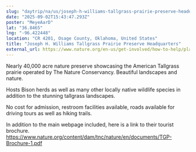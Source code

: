 ```yaml
---
slug: "daytrip/na/us/joseph-h-williams-tallgrass-prairie-preserve-headquarters"
date: "2025-09-02T15:43:47.293Z"
poster: "MeyeAarD"
lat: "36.8465"
lng: "-96.422448"
location: "CR 4201, Osage County, Oklahoma, United States"
title: "Joseph H. Williams Tallgrass Prairie Preserve Headquarters"
external_url: https://www.nature.org/en-us/get-involved/how-to-help/places-we-protect/tallgrass-prairie-preserve/
---
```

Nearly 40,000 acre nature preserve showcasing the American Tallgrass prairie operated by The Nature Conservancy. Beautiful landscapes and nature. 

Hosts Bison herds as well as many other locally native wildlife species in addition to the stunning tallgrass landscapes.

No cost for admission, restroom facilities available, roads available for driving tours as well as hiking trails. 

In addition to the main webpage included, here is a link to their tourist brochure. https://www.nature.org/content/dam/tnc/nature/en/documents/TGP-Brochure-1.pdf
